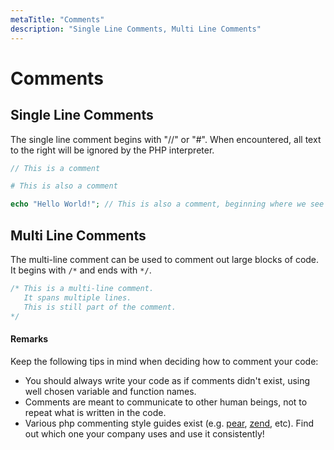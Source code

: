 ```yaml
---
metaTitle: "Comments"
description: "Single Line Comments, Multi Line Comments"
---
```


# Comments



## Single Line Comments


The single line comment begins with "//" or "#".  When encountered, all text to the right will be ignored by the PHP interpreter.

```php
// This is a comment

# This is also a comment

echo "Hello World!"; // This is also a comment, beginning where we see "//"

```



## Multi Line Comments


The multi-line comment can be used to comment out large blocks of code.  It begins with `/*` and ends with `*/`.

```php
/* This is a multi-line comment.
   It spans multiple lines.
   This is still part of the comment. 
*/

```



#### Remarks


Keep the following tips in mind when deciding how to comment your code:

- You should always write your code as if comments didn't exist, using well chosen variable and function names.
- Comments are meant to communicate to other human beings, not to repeat what is written in the code.
- Various php commenting style guides exist (e.g. [pear](https://pear.php.net/manual/en/standards.sample.php), [zend](https://framework.zend.com/manual/1.12/en/coding-standard.coding-style.html#coding-standards.inline-documentation), etc).  Find out which one your company uses and use it consistently!

